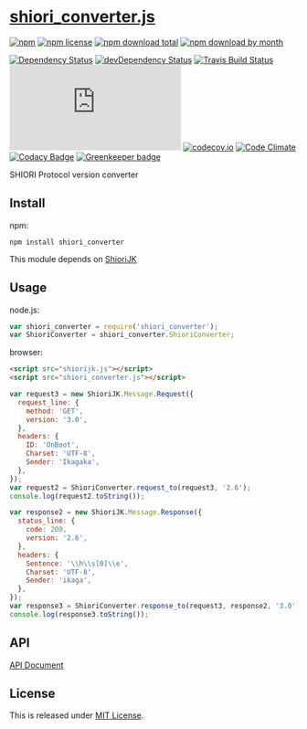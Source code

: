 # [shiori_converter.js](https://github.com/Narazaka/shiori_converter.js)

[![npm](https://img.shields.io/npm/v/shiori_converter.svg)](https://www.npmjs.com/package/shiori_converter)
[![npm license](https://img.shields.io/npm/l/shiori_converter.svg)](https://www.npmjs.com/package/shiori_converter)
[![npm download total](https://img.shields.io/npm/dt/shiori_converter.svg)](https://www.npmjs.com/package/shiori_converter)
[![npm download by month](https://img.shields.io/npm/dm/shiori_converter.svg)](https://www.npmjs.com/package/shiori_converter)

[![Dependency Status](https://david-dm.org/Narazaka/shiori_converter.js/status.svg)](https://david-dm.org/Narazaka/shiori_converter.js)
[![devDependency Status](https://david-dm.org/Narazaka/shiori_converter.js/dev-status.svg)](https://david-dm.org/Narazaka/shiori_converter.js?type=dev)
[![Travis Build Status](https://travis-ci.org/Narazaka/shiori_converter.js.svg?branch=master)](https://travis-ci.org/Narazaka/shiori_converter.js)
[![AppVeyor Build Status](https://ci.appveyor.com/api/projects/status/github/Narazaka/shiori_converter.js?svg=true&branch=master)](https://ci.appveyor.com/project/Narazaka/shiori-converter-js)
[![codecov.io](https://codecov.io/github/Narazaka/shiori_converter.js/coverage.svg?branch=master)](https://codecov.io/github/Narazaka/shiori_converter.js?branch=master)
[![Code Climate](https://codeclimate.com/github/Narazaka/shiori_converter.js/badges/gpa.svg)](https://codeclimate.com/github/Narazaka/shiori_converter.js)
[![Codacy Badge](https://api.codacy.com/project/badge/Grade/3c3903c95a37410cbe9f84f3f482f764)](https://www.codacy.com/app/narazaka/shiori_converter-js?utm_source=github.com&amp;utm_medium=referral&amp;utm_content=Narazaka/shiori_converter.js&amp;utm_campaign=Badge_Grade)
[![Greenkeeper badge](https://badges.greenkeeper.io/Narazaka/shiori_converter.js.svg)](https://greenkeeper.io/)

SHIORI Protocol version converter

## Install

npm:
```
npm install shiori_converter
```

This module depends on [ShioriJK](https://github.com/Narazaka/shiorijk)

## Usage

node.js:
```javascript
var shiori_converter = require('shiori_converter');
var ShioriConverter = shiori_converter.ShioriConverter;
```

browser:
```html
<script src="shiorijk.js"></script>
<script src="shiori_converter.js"></script>
```

```javascript
var request3 = new ShioriJK.Message.Request({
  request_line: {
    method: 'GET',
    version: '3.0',
  },
  headers: {
    ID: 'OnBoot',
    Charset: 'UTF-8',
    Sender: 'Ikagaka',
  },
});
var request2 = ShioriConverter.request_to(request3, '2.6');
console.log(request2.toString());

var response2 = new ShioriJK.Message.Response({
  status_line: {
    code: 200,
    version: '2.6',
  },
  headers: {
    Sentence: '\\h\\s[0]\\e',
    Charset: 'UTF-8',
    Sender: 'ikaga',
  },
});
var response3 = ShioriConverter.response_to(request3, response2, '3.0');
console.log(response3.toString());
```

## API

[API Document](https://narazaka.github.io/shiori_converter.js/index.html)

## License

This is released under [MIT License](http://narazaka.net/license/MIT?2015).
